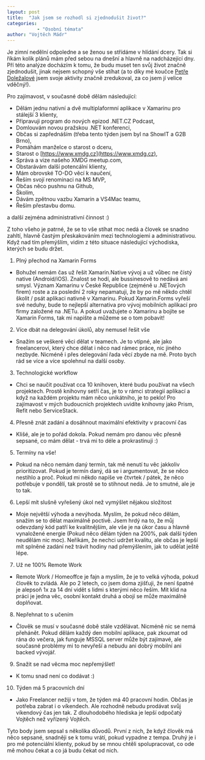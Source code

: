```yaml
---
layout: post
title:  "Jak jsem se rozhodl si zjednodušit život?"
categories:
           - "Osobní témata"
author: "Vojtěch Mádr"
---
```


Je zimní nedělní odpoledne a se ženou se střídáme v hlídání dcery. Tak si říkám kolik plánů mám před sebou na dnešní a hlavně na nadcházející dny. Pří této analýze docházím k tomu, že budu muset ten svůj život značně zjednodušit, jinak nejsem schopný vše stíhat (a to díky mé koučce [Petře Doležalové](https://www.petradolezalova.cz) jsem svoje aktivity značně zredukoval, za co jsem jí velice vděčný!).

Pro zajímavost, v současné době dělám následující:

- Dělám jednu nativní a dvě multiplaformní aplikace v Xamarinu pro stálejší 3 klienty,
- Připravuji program do nových epizod .NET.CZ Podcast,
- Domlouvám novou pražskou .NET konferenci,
- Občas si zapřednáším (třeba tento týden jsem byl na ShowIT a G2B Brno),
- Pomáhám manželce o starost o dceru,
- Starost o [https://www.xmdg.cz](https://www.xmdg.cz),
- Správa a vize našeho XMDG meetup.com,
- Obstarávám další potencální klienty,
- Mám obrovské TO-DO věcí k naučení,
- Řeším svojí renominaci na MS MVP,
- Občas něco pushnu na Github,
- Školím,
- Dávám zpětnou vazbu Xamarin a VS4Mac teamu,
- Řeším přestavbu domu.

a další zejména administrativní činnost :)

Z toho všeho je patrné, že se to vše stíhat moc nedá a človek se snadno zahltí, hlavně častým přeskakováním mezi technologiemi a administrativou. Když nad tím přemýšlím, vidím z této situace následující východiska, kterých se budu držet.

1) Plný přechod na Xamarin Forms
-   Bohužel nemám čas už řešit Xamarin.Native vývoj a už vůbec ne čístý native (Android/iOS). Znalost se hodí, ale bussinesově to nedává ani smysl. Význam Xamarinu v České Republice (zejméně u .NETových firem) roste a za poslední 2 roky nepamatuji, že by po mě někdo chtěl školit / psát aplikaci nativně v Xamarinu. Pokud Xamarin.Forms vyřeší své neduhy, bude to nejlepší alternativa pro vývoj mobilních aplikací pro firmy založené na .NETu. A pokud uvažujete o Xamarinu a bojíte se Xamarin Forms, tak mi napište a můžeme se o tom pobavit!

2) Více dbát na delegování úkolů, aby nemusel řešit vše
-    Snažím se veškeré věci dělat v teamech. Je to vtipné, ale jako freelancerovi, který chce dělat i něco nad rámec práce, nic jiného nezbyde. Nicméně i přes delegování řada věcí zbyde na mě. Proto bych rád se více a více spolehnul na další osoby.

3) Technologické workflow
-   Chci se naučit používat cca 10 knihoven, které budu používat na všech projektech. Prostě knihovny setří čas, je to v rámci strategií aplikací a když na každém projektu mám něco unikátního, je to peklo! Pro zajímavost v mých budoucních projektech uvidíte knihovny jako Prism, Refit nebo ServiceStack.

4) Přesně znát zadání a dosáhnout maximální efektivity v pracovní čas
-   Klišé, ale je to pořád dokola. Pokud nemám pro danou věc přesně sepsané, co mám dělat - trvá mi to déle a prokrastinuji :)

5) Termíny na vše!
-   Pokud na něco nemám daný termín, tak mě nenutí tu věc jakkoliv prioritizovat. Pokud je termín daný, dá se i argumentovat, že se něco nestihlo a proč. Pokud mi někdo napíše ve čtvrtek / pátek, že něco potřebuje v pondělí, tak prostě se to stihnout nedá. Je to smutné, ale je to tak.

6) Lepší mít slušně vyřešený úkol než vymýšlet nějakou složitost
-  Moje největší výhoda a nevýhoda. Myslím, že pokud něco dělám, snažím se to dělat maximálně poctivě. Jsem hrdý na to, že můj odevzdaný kód patří ke kvalitnějším, ale vše je na úkor času a hlavně vynaložené energie (Pokud něco dělám týden na 200%, pak další týden neudělám nic moc). Neříkám, že nechci udržet kvalitu, ale občas je lepší mít splněné zadání než trávit hodiny nad přemýšlením, jak to udělat ještě lépe.

7) Už ne 100% Remote Work
-   Remote Work / Homeoffce je fajn a myslím, že je to velká výhoda, pokud člověk to zvládá. Ale po 2 letech, co jsem doma zjišťuji, že není špatné je alepsoň 1x za 14 dní vidět s lidmi s kterými něco řeším. Mít klid na práci je jedna věc, osobní kontakt druhá a obojí se může maximálně doplňovat.

8) Nepřehnat to s učením
-   Člověk se musí v současné době stále vzdělávat. Nicméně nic se nemá přehánět. Pokud dělám každý den mobilní aplikace, pak zkoumat od rána do večera, jak funguje MSSQL server může být zajímavé, ale současné problémy mi to nevyřeší a nebudu ani dobrý mobilní ani backed vývojář.

9) Snažit se nad věcma moc nepřemýšlet!
-   K tomu snad není co dodávat :)

10) Týden má 5 pracovních dní
-   Jako Freelancer nežiji v tom, že týden má 40 pracovní hodin. Občas je potřeba zabrat i o víkendech. Ale rozhodně nebudu prodávat svůj víkendový čas jen tak. Z dlouhodobého hlediska je lepší odpočatý Vojtěch než vyřízený Vojtěch.

Tyto body jsem sepsal s několika důvodů. První z nich, že když člověk má něco sepsané, snadněji se k tomu vrátí, pokud vypadne z tempa. Druhý je i pro mé potenciální klienty, pokud by se mnou chtěli spolupracovat, co ode mě mohou čekat a co já budu čekat od nich.
